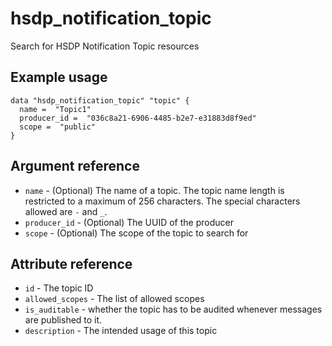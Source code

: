 # hsdp_notification_topic
Search for  HSDP Notification Topic resources

## Example usage

```hcl
data "hsdp_notification_topic" "topic" {
  name =  "Topic1"
  producer_id =  "036c8a21-6906-4485-b2e7-e31883d8f9ed"
  scope =  "public"
}
```

## Argument reference
* `name` - (Optional) The name of a topic. The topic name length is restricted to a maximum of 256 characters. The special characters allowed are `-` and `_`.
* `producer_id` - (Optional) The UUID of the producer
* `scope` - (Optional) The scope of the topic to search for

## Attribute reference
* `id` - The topic ID
* `allowed_scopes` - The list of allowed scopes
* `is_auditable` -  whether the topic has to be audited whenever messages are published to it.
* `description` - The intended usage of this topic